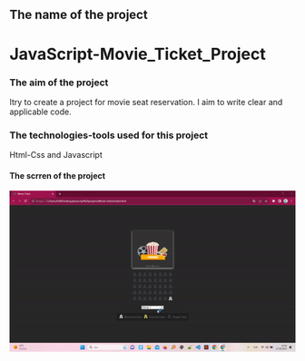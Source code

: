 <h2>The name of the project</h2>

# JavaScript-Movie_Ticket_Project

<h3>The aim of the project</h3>

Itry to create a project for movie seat reservation. I aim to write clear and applicable code.

<h3>The technologies-tools used for this project</h3>

Html-Css and Javascript 

<h4>The scrren of the project</h4>

![](screen.gif)